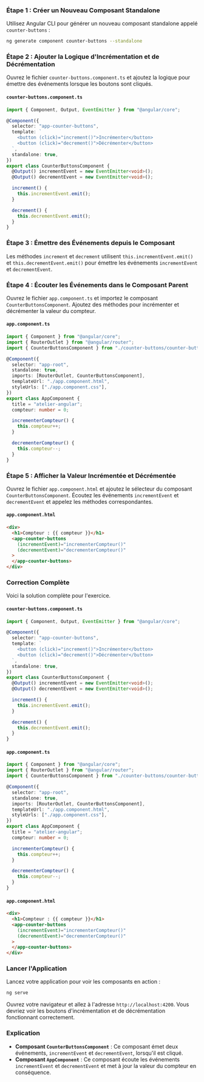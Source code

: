 ### Étape 1 : Créer un Nouveau Composant Standalone

Utilisez Angular CLI pour générer un nouveau composant standalone appelé `counter-buttons` :

```bash
ng generate component counter-buttons --standalone
```

### Étape 2 : Ajouter la Logique d'Incrémentation et de Décrémentation

Ouvrez le fichier `counter-buttons.component.ts` et ajoutez la logique pour émettre des événements lorsque les boutons sont cliqués.

#### `counter-buttons.component.ts`

```typescript
import { Component, Output, EventEmitter } from "@angular/core";

@Component({
  selector: "app-counter-buttons",
  template: `
    <button (click)="increment()">Incrémenter</button>
    <button (click)="decrement()">Décrémenter</button>
  `,
  standalone: true,
})
export class CounterButtonsComponent {
  @Output() incrementEvent = new EventEmitter<void>();
  @Output() decrementEvent = new EventEmitter<void>();

  increment() {
    this.incrementEvent.emit();
  }

  decrement() {
    this.decrementEvent.emit();
  }
}
```

### Étape 3 : Émettre des Événements depuis le Composant

Les méthodes `increment` et `decrement` utilisent `this.incrementEvent.emit()` et `this.decrementEvent.emit()` pour émettre les événements `incrementEvent` et `decrementEvent`.

### Étape 4 : Écouter les Événements dans le Composant Parent

Ouvrez le fichier `app.component.ts` et importez le composant `CounterButtonsComponent`. Ajoutez des méthodes pour incrémenter et décrémenter la valeur du compteur.

#### `app.component.ts`

```typescript
import { Component } from "@angular/core";
import { RouterOutlet } from "@angular/router";
import { CounterButtonsComponent } from "./counter-buttons/counter-buttons.component";

@Component({
  selector: "app-root",
  standalone: true,
  imports: [RouterOutlet, CounterButtonsComponent],
  templateUrl: "./app.component.html",
  styleUrls: ["./app.component.css"],
})
export class AppComponent {
  title = "atelier-angular";
  compteur: number = 0;

  incrementerCompteur() {
    this.compteur++;
  }

  decrementerCompteur() {
    this.compteur--;
  }
}
```

### Étape 5 : Afficher la Valeur Incrémentée et Décrémentée

Ouvrez le fichier `app.component.html` et ajoutez le sélecteur du composant `CounterButtonsComponent`. Écoutez les événements `incrementEvent` et `decrementEvent` et appelez les méthodes correspondantes.

#### `app.component.html`

```html
<div>
  <h1>Compteur : {{ compteur }}</h1>
  <app-counter-buttons
    (incrementEvent)="incrementerCompteur()"
    (decrementEvent)="decrementerCompteur()"
  >
  </app-counter-buttons>
</div>
```

### Correction Complète

Voici la solution complète pour l'exercice.

#### `counter-buttons.component.ts`

```typescript
import { Component, Output, EventEmitter } from "@angular/core";

@Component({
  selector: "app-counter-buttons",
  template: `
    <button (click)="increment()">Incrémenter</button>
    <button (click)="decrement()">Décrémenter</button>
  `,
  standalone: true,
})
export class CounterButtonsComponent {
  @Output() incrementEvent = new EventEmitter<void>();
  @Output() decrementEvent = new EventEmitter<void>();

  increment() {
    this.incrementEvent.emit();
  }

  decrement() {
    this.decrementEvent.emit();
  }
}
```

#### `app.component.ts`

```typescript
import { Component } from "@angular/core";
import { RouterOutlet } from "@angular/router";
import { CounterButtonsComponent } from "./counter-buttons/counter-buttons.component";

@Component({
  selector: "app-root",
  standalone: true,
  imports: [RouterOutlet, CounterButtonsComponent],
  templateUrl: "./app.component.html",
  styleUrls: ["./app.component.css"],
})
export class AppComponent {
  title = "atelier-angular";
  compteur: number = 0;

  incrementerCompteur() {
    this.compteur++;
  }

  decrementerCompteur() {
    this.compteur--;
  }
}
```

#### `app.component.html`

```html
<div>
  <h1>Compteur : {{ compteur }}</h1>
  <app-counter-buttons
    (incrementEvent)="incrementerCompteur()"
    (decrementEvent)="decrementerCompteur()"
  >
  </app-counter-buttons>
</div>
```

### Lancer l'Application

Lancez votre application pour voir les composants en action :

```bash
ng serve
```

Ouvrez votre navigateur et allez à l'adresse `http://localhost:4200`. Vous devriez voir les boutons d'incrémentation et de décrémentation fonctionnant correctement.

### Explication

- **Composant `CounterButtonsComponent`** : Ce composant émet deux événements, `incrementEvent` et `decrementEvent`, lorsqu'il est cliqué.
- **Composant `AppComponent`** : Ce composant écoute les événements `incrementEvent` et `decrementEvent` et met à jour la valeur du compteur en conséquence.
